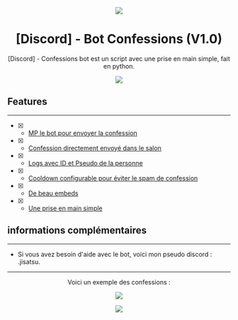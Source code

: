 
<p align="center">
  <img src="https://cdn.discordapp.com/attachments/996956106628800575/997027163960250450/waneella-pixel-art.gif">
</p>

<h1 align="center">[Discord] - Bot Confessions (V1.0)</h1>
<p align="center">

<p align="center">
  [Discord] - Confessions bot est un script avec une prise en main simple, fait en python.
</p>

<p align="center">
  <img src="https://cdn.discordapp.com/attachments/1000770398931136592/1049946147231383582/waneella-pixel-art.gif">
</p>

## Features
--------------------------------------------------------------------------------
- [x] - [MP le bot pour envoyer la confession]()
- [x] - [Confession directement envoyé dans le salon]()
- [x] - [Logs avec ID et Pseudo de la personne]()
- [x] - [Cooldown configurable pour éviter le spam de confession]()
- [x] - [De beau embeds]()
- [x] - [Une prise en main simple]()


## informations complémentaires
--------------------------------------------------------------------------------
- Si vous avez besoin d'aide avec le bot, voici mon pseudo discord : .jisatsu.


--------------------------------------------------------------------------------
<p align="center">
  Voici un exemple des confessions :
</p>
<p align="center">
  <img src="https://cdn.discordapp.com/attachments/1131857108476887081/1131858259666554880/image.png">
</p>

<p align="center">
  <img src="https://cdn.discordapp.com/attachments/1131857108476887081/1131858324032327781/image.png">
</p>
